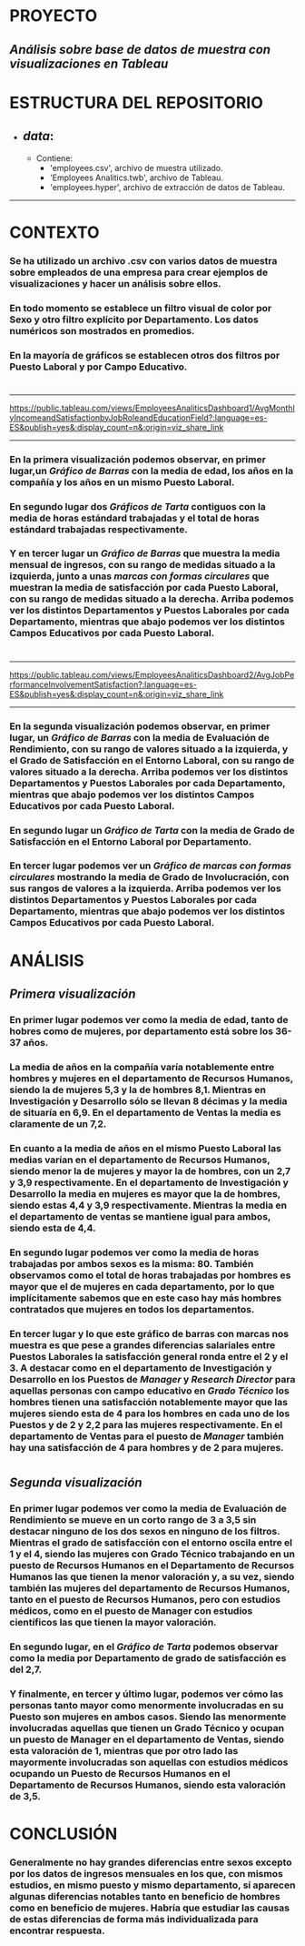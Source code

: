 # **PROYECTO**
## *Análisis sobre base de datos de muestra con visualizaciones en Tableau*

# **ESTRUCTURA DEL REPOSITORIO**
* ## ***data***:
    - Contiene:
        * 'employees.csv', archivo de muestra utilizado.
        * 'Employees Analitics.twb', archivo de Tableau.
        * 'employees.hyper', archivo de extracción de datos de Tableau.
----  
#
# **CONTEXTO**
### Se ha utilizado un archivo .csv con varios datos de muestra sobre empleados de una empresa para crear ejemplos de visualizaciones y hacer un análisis sobre ellos.
### En todo momento se establece un filtro visual de color por Sexo y otro filtro explícito por Departamento. Los datos numéricos son mostrados en promedios.
### En la mayoría de gráficos se establecen otros dos filtros por Puesto Laboral y por Campo Educativo.
#
----
https://public.tableau.com/views/EmployeesAnaliticsDashboard1/AvgMonthlyIncomeandSatisfactionbyJobRoleandEducationField?:language=es-ES&publish=yes&:display_count=n&:origin=viz_share_link

----
### En la **primera visualización** podemos observar, en primer lugar,un *Gráfico de Barras* con la media de edad, los años en la compañía y los años en un mismo Puesto Laboral.
### En segundo lugar dos *Gráficos de Tarta* contiguos con la media de horas estándard trabajadas y el total de horas estándard trabajadas respectivamente.
### Y en tercer lugar un *Gráfico de Barras* que muestra la media mensual de ingresos, con su rango de medidas situado a la izquierda, junto a unas *marcas con formas circulares* que muestran la media de satisfacción por cada Puesto Laboral, con su rango de medidas situado a la derecha. Arriba podemos ver los distintos Departamentos y Puestos Laborales por cada Departamento, mientras que abajo podemos ver los distintos Campos Educativos por cada Puesto Laboral.
#
----
https://public.tableau.com/views/EmployeesAnaliticsDashboard2/AvgJobPerformanceInvolvementSatisfaction?:language=es-ES&publish=yes&:display_count=n&:origin=viz_share_link

----
### En la **segunda visualización** podemos observar, en primer lugar, un *Gráfico de Barras* con la media de Evaluación de Rendimiento, con su rango de valores situado a la izquierda, y el Grado de Satisfacción en el Entorno Laboral, con su rango de valores situado a la derecha. Arriba podemos ver los distintos Departamentos y Puestos Laborales por cada Departamento, mientras que abajo podemos ver los distintos Campos Educativos por cada Puesto Laboral.
### En segundo lugar un *Gráfico de Tarta* con la media de Grado de Satisfacción en el Entorno Laboral por Departamento.
### En tercer lugar podemos ver un *Gráfico de marcas con formas circulares* mostrando la media de Grado de Involucración, con sus rangos de valores a la izquierda. Arriba podemos ver los distintos Departamentos y Puestos Laborales por cada Departamento, mientras que abajo podemos ver los distintos Campos Educativos por cada Puesto Laboral.
#
#
# **ANÁLISIS**
## *Primera visualización*
### En primer lugar podemos ver como la media de edad, tanto de hobres como de mujeres, por departamento está sobre los 36-37 años.
### La media de años en la compañía varía notablemente entre hombres y mujeres en el departamento de Recursos Humanos, siendo la de mujeres 5,3 y la de hombres 8,1. Mientras en Investigación y Desarrollo sólo se llevan 8 décimas y la media de situaría en 6,9. En el departamento de Ventas la media es claramente de un 7,2.
### En cuanto a la media de años en el mismo Puesto Laboral las medias varían en el departamento de Recursos Humanos, siendo menor la de mujeres y mayor la de hombres, con un 2,7 y 3,9 respectivamente. En el departamento de Investigación y Desarrollo la media en mujeres es mayor que la de hombres, siendo estas 4,4 y 3,9 respectivamente. Mientras la media en el departamento de ventas se mantiene igual para ambos, siendo esta de 4,4.
### En segundo lugar podemos ver como la **media** de horas trabajadas por ambos sexos es la misma: 80. También observamos como el **total** de horas trabajadas por hombres es mayor que el de mujeres en cada departamento, por lo que implícitamente sabemos que en este caso hay más hombres contratados que mujeres en todos los departamentos.
### En tercer lugar y lo que este gráfico de barras con marcas nos muestra es que pese a grandes diferencias salariales entre Puestos Laborales la satisfacción general ronda entre el 2 y el 3. A destacar como en el departamento de Investigación y Desarrollo en los Puestos de *Manager* y *Research Director* para aquellas personas con campo educativo en *Grado Técnico* los hombres tienen una satisfacción notablemente mayor que las mujeres siendo esta de 4 para los hombres en cada uno de los Puestos y de 2 y 2,2 para las mujeres respectivamente. En el departamento de Ventas para el puesto de *Manager* también hay una satisfacción de 4 para hombres y de 2 para mujeres.
#
## *Segunda visualización*
### En primer lugar podemos ver como la media de Evaluación de Rendimiento se mueve en un corto rango de 3 a 3,5 sin destacar ninguno de los dos sexos en ninguno de los filtros. Mientras el grado de satisfacción con el entorno oscila entre el 1 y el 4, siendo las mujeres con Grado Técnico trabajando en un puesto de Recursos Humanos en el Departamento de Recursos Humanos las que tienen la menor valoración y, a su vez, siendo también las mujeres del departamento de Recursos Humanos, tanto en el puesto de Recursos Humanos, pero con estudios médicos, como en el puesto de Manager con estudios científicos las que tienen la mayor valoración.
### En segundo lugar, en el *Gráfico de Tarta* podemos observar como la media por Departamento de grado de satisfacción es del 2,7.
### Y finalmente, en tercer y último lugar, podemos ver cómo las personas tanto mayor como menormente involucradas en su Puesto son mujeres en ambos casos. Siendo las menormente involucradas aquellas que tienen un Grado Técnico y ocupan un puesto de Manager en el departamento de Ventas, siendo esta valoración de 1, mientras que por otro lado las mayormente involucradas son aquellas con estudios médicos ocupando un Puesto de Recursos Humanos en el Departamento de Recursos Humanos, siendo esta valoración de 3,5.
#
# **CONCLUSIÓN**
### Generalmente no hay grandes diferencias entre sexos excepto por los datos de ingresos mensuales en los que, con mismos estudios, en mismo puesto y mismo departamento, sí aparecen algunas diferencias notables tanto en beneficio de hombres como en beneficio de mujeres. Habría que estudiar las causas de estas diferencias de forma más individualizada para encontrar respuesta.
